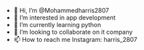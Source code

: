 - 👋 Hi, I’m @Mohammedharris2807
- 👀 I’m interested in app development 
- 🌱 I’m currently learning python
- 💞️ I’m looking to collaborate on it company 
- 📫 How to reach me Instagram: harris_2807

<!---
Mohammedharris2807/Mohammedharris2807 is a ✨ special ✨ repository because its `README.md` (this file) appears on your GitHub profile.
You can click the Preview link to take a look at your changes.
--->
